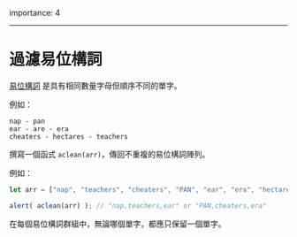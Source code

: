 importance: 4

---

# 過濾易位構詞

[易位構詞](https://zh.wikipedia.org/wiki/易位構詞遊戲) 是具有相同數量字母但順序不同的單字。

例如：

```
nap - pan
ear - are - era
cheaters - hectares - teachers
```

撰寫一個函式 `aclean(arr)`，傳回不重複的易位構詞陣列。

例如：

```js
let arr = ["nap", "teachers", "cheaters", "PAN", "ear", "era", "hectares"];

alert( aclean(arr) ); // "nap,teachers,ear" or "PAN,cheaters,era"
```

在每個易位構詞群組中，無論哪個單字，都應只保留一個單字。

